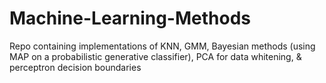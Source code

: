 # Machine-Learning-Methods
Repo containing implementations of KNN, GMM, Bayesian methods (using MAP on a probabilistic generative classifier), PCA for data whitening, &amp; perceptron decision boundaries
